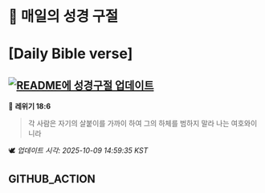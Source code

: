 # 🙏 매일의 성경 구절
# [Daily Bible verse]
## [![README에 성경구절 업데이트](https://github.com/DONGSUKA/first_test/actions/workflows/update-readme-bible.yml/badge.svg)](https://github.com/DONGSUKA/first_test/actions/workflows/update-readme-bible.yml)
<!-- START_BIBLE_VERSE -->
📖 **레위기 18:6**
> 각 사람은 자기의 살붙이를 가까이 하여 그의 하체를 범하지 말라 나는 여호와이니라

🕊️ _업데이트 시각: 2025-10-09 14:59:35 KST_
  <!-- END_BIBLE_VERSE -->
## GITHUB_ACTION
